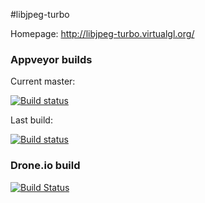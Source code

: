 #libjpeg-turbo

Homepage: http://libjpeg-turbo.virtualgl.org/

### Appveyor builds
Current master:

[![Build status](https://ci.appveyor.com/api/projects/status/6pcwoennlvkwky4k/branch/master)](https://ci.appveyor.com/project/nathanaeljones/libjpeg-turbo/branch/master)

Last build:

[![Build status](https://ci.appveyor.com/api/projects/status/6pcwoennlvkwky4k)](https://ci.appveyor.com/project/nathanaeljones/libjpeg-turbo)

### Drone.io build

[![Build Status](https://drone.io/github.com/imazen/libjpeg-turbo/status.png)](https://drone.io/github.com/imazen/libjpeg-turbo/latest)
